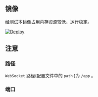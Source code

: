 ## 镜像

经测试本镜像占用内存资源较低，运行稳定。

[![Deploy](https://www.herokucdn.com/deploy/button.png)](https://dashboard.heroku.com/new?template=https%3A%2F%2Fgithub.com%2FKhjkly%2Fhjkilo)

## 注意

### 路径

`WebSocket` 路径(配置文件中的 `path` )为 `/app` 。

### 端口
